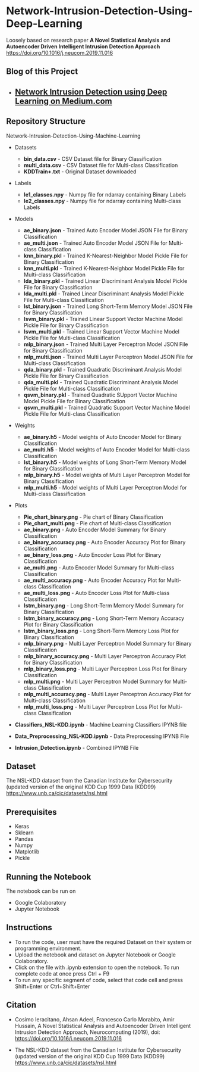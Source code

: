 # Network-Intrusion-Detection-Using-Deep-Learning
Loosely based on research paper **A Novel Statistical Analysis and Autoencoder Driven Intelligent Intrusion Detection Approach** 
https://doi.org/10.1016/j.neucom.2019.11.016

## Blog of this Project
- ## [Network Intrusion Detection using Deep Learning on Medium.com](https://medium.com/geekculture/network-intrusion-detection-using-deep-learning-bcc91e9b999d?source=friends_link&sk=2b84dd61f3e76d63af0a14daf6f89f43)

## Repository Structure
Network-Intrusion-Detection-Using-Machine-Learning
  - Datasets
    - **bin_data.csv** - CSV Dataset file for Binary Classification
    - **multi_data.csv** - CSV Dataset file for Multi-class Classification
    - **KDDTrain+.txt** - Original Dataset downloaded

  - Labels
    - **le1_classes.npy** - Numpy file for ndarray containing Binary Labels
    - **le2_classes.npy** - Numpy file for ndarray containing Multi-class Labels

  - Models
    - **ae_binary.json** - Trained Auto Encoder Model JSON File for Binary Classification
    - **ae_multi.json** - Trained Auto Encoder Model JSON File for Multi-class Classification
    - **knn_binary.pkl** - Trained K-Nearest-Neighbor Model Pickle File for Binary Classification
    - **knn_multi.pkl** - Trained K-Nearest-Neighbor Model Pickle File for Multi-class Classification
    - **lda_binary.pkl** - Trained Linear Discriminant Analysis Model Pickle File for Binary Classification
    - **lda_multi.pkl** - Trained Linear Discriminant Analysis Model Pickle File for Multi-class Classification
    - **lst_binary.json** - Trained Long Short-Term Memory Model JSON File for Binary Classification
    - **lsvm_binary.pkl** - Trained Linear Support Vector Machine Model Pickle File for Binary Classification
    - **lsvm_multi.pkl** - Trained Linear Support Vector Machine Model Pickle File for Multi-class Classification
    - **mlp_binary.json** - Trained Multi Layer Perceptron Model JSON File for Binary Classification
    - **mlp_multi.json** - Trained Multi Layer Perceptron Model JSON File for Multi-class Classification
    - **qda_binary.pkl** - Trained Quadratic Discriminant Analysis Model Pickle File for Binary Classification
    - **qda_multi.pkl** - Trained Quadratic Discriminant Analysis Model Pickle File for Multi-class Classification
    - **qsvm_binary.pkl** - Trained Quadratic SUpport Vector Machine Model Pickle File for Binary Classification
    - **qsvm_multi.pkl** - Trained Quadratic Support Vector Machine Model Pickle File for Multi-class Classification
    
  - Weights
    - **ae_binary.h5** - Model weights of Auto Encoder Model for Binary Classification
    - **ae_multi.h5** - Model weights of Auto Encoder Model for Multi-class Classification
    - **lst_binary.h5** - Model weights of Long Short-Term Memory Model for Binary Classification
    - **mlp_binary.h5** - Model weights of Multi Layer Perceptron Model for Binary Classification
    - **mlp_multi.h5** - Model weights of Multi Layer Perceptron Model for Multi-class Classification

  - Plots
    - **Pie_chart_binary.png** - Pie chart of Binary Classification
    - **Pie_chart_multi.png** - Pie chart of Multi-class Classification
    - **ae_binary.png** - Auto Encoder Model Summary for Binary Classification
    - **ae_binary_accuracy.png** - Auto Encoder Accuracy Plot for Binary Classification
    - **ae_binary_loss.png** - Auto Encoder Loss Plot for Binary Classification
    - **ae_multi.png** - Auto Encoder Model Summary for Multi-class Classification
    - **ae_multi_accuracy.png** - Auto Encoder Accuracy Plot for Multi-class Classification
    - **ae_multi_loss.png** - Auto Encoder Loss Plot for Multi-class Classification
    - **lstm_binary.png** - Long Short-Term Memory Model Summary for Binary Classification
    - **lstm_binary_accuracy.png** - Long Short-Term Memory Accuracy Plot for Binary Classification
    - **lstm_binary_loss.png** - Long Short-Term Memory Loss Plot for Binary Classification
    - **mlp_binary.png** - Multi Layer Perceptron Model Summary for Binary Classification
    - **mlp_binary_accuracy.png** - Multi Layer Perceptron Accuracy Plot for Binary Classification
    - **mlp_binary_loss.png** - Multi Layer Perceptron Loss Plot for Binary Classification
    - **mlp_multi.png** - Multi Layer Perceptron Model Summary for Multi-class Classification
    - **mlp_multi_accuracy.png** - Multi Layer Perceptron Accuracy Plot for Multi-class Classification
    - **mlp_multi_loss.png** - Multi Layer Perceptron Loss Plot for Multi-class Classification
    
  - **Classifiers_NSL-KDD.ipynb** - Machine Learning Classifiers IPYNB file 

  - **Data_Preprocessing_NSL-KDD.ipynb** - Data Preprocessing IPYNB File 

  - **Intrusion_Detection.ipynb** - Combined IPYNB File

## Dataset
The NSL-KDD dataset from the Canadian Institute for Cybersecurity (updated version of the original KDD Cup 1999 Data (KDD99)
https://www.unb.ca/cic/datasets/nsl.html

## Prerequisites
 - Keras 
 - Sklearn 
 - Pandas 
 - Numpy
 - Matplotlib
 - Pickle

## Running the Notebook
The notebook can be run on 
 - Google Colaboratory
 - Jupyter Notebook
 
## Instructions
 - To run the code, user must have the required Dataset on their system or programming environment.
 - Upload the notebook and dataset on Jupyter Notebook or Google
   Colaboratory.
 - Click on the file with .ipynb extension to open the notebook. To run
   complete code at once press Ctrl + F9
 - To run any specific segment of code, select that code cell and press
   Shift+Enter or Ctrl+Shift+Enter

>

## Citation

 - Cosimo Ieracitano, Ahsan Adeel, Francesco Carlo Morabito, Amir
   Hussain, A Novel Statistical Analysis and Autoencoder Driven
   Intelligent Intrusion Detection Approach, Neurocomputing (2019), doi:
   https://doi.org/10.1016/j.neucom.2019.11.016
   
 - The NSL-KDD dataset from the Canadian Institute for Cybersecurity (updated version of the original KDD Cup 1999 Data (KDD99)
  https://www.unb.ca/cic/datasets/nsl.html
